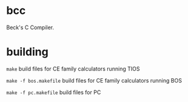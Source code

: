 # bcc

Beck's C Compiler.

# building

`make` build files for CE family calculators running TIOS

`make -f bos.makefile` build files for CE family calculators running BOS

`make -f pc.makefile` build files for PC

